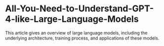 # All-You-Need-to-Understand-GPT-4-like-Large-Language-Models
This article gives an overview of large language models, including the underlying architecture, training process, and applications of these models.
